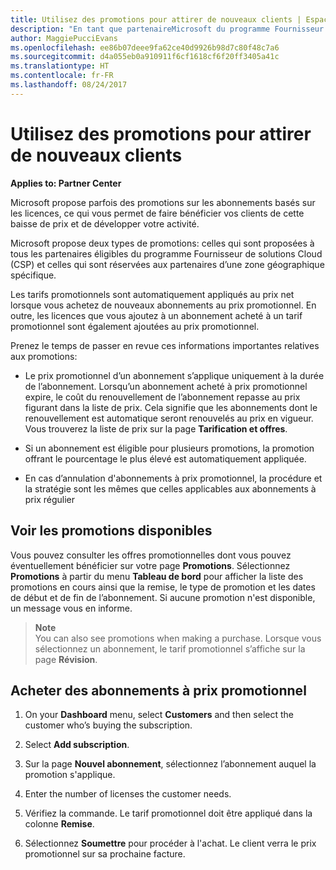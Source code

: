 ```yaml
---
title: Utilisez des promotions pour attirer de nouveaux clients | Espace partenaires
description: "En tant que partenaireMicrosoft du programme Fournisseur de solutions Cloud, vous pouvez acheter des abonnements à un tarif promotionnel et en faire bénéficier vos clients."
author: MaggiePucciEvans
ms.openlocfilehash: ee86b07deee9fa62ce40d9926b98d7c80f48c7a6
ms.sourcegitcommit: d4a055eb0a910911f6cf1618cf6f20ff3405a41c
ms.translationtype: HT
ms.contentlocale: fr-FR
ms.lasthandoff: 08/24/2017
---
```

# <a name="use-promotions-to-attract-new-customers"></a>Utilisez des promotions pour attirer de nouveaux clients  

**Applies to: Partner Center**

<!--[FWLink: https://go.microsoft.com/fwlink/?linkid=852469]-->

Microsoft propose parfois des promotions sur les abonnements basés sur les licences, ce qui vous permet de faire bénéficier vos clients de cette baisse de prix et de développer votre activité. 

Microsoft propose deux types de promotions: celles qui sont proposées à tous les partenaires éligibles du programme Fournisseur de solutions Cloud (CSP) et celles qui sont réservées aux partenaires d’une zone géographique spécifique.

Les tarifs promotionnels sont automatiquement appliqués au prix net lorsque vous achetez de nouveaux abonnements au prix promotionnel. En outre, les licences que vous ajoutez à un abonnement acheté à un tarif promotionnel sont également ajoutées au prix promotionnel. 

Prenez le temps de passer en revue ces informations importantes relatives aux promotions:

-   Le prix promotionnel d’un abonnement s’applique uniquement à la durée de l’abonnement. Lorsqu’un abonnement acheté à prix promotionnel expire, le coût du renouvellement de l’abonnement repasse au prix figurant dans la liste de prix. Cela signifie que les abonnements dont le renouvellement est automatique seront renouvelés au prix en vigueur. Vous trouverez la liste de prix sur la page **Tarification et offres**. 

-   Si un abonnement est éligible pour plusieurs promotions, la promotion offrant le pourcentage le plus élevé est automatiquement appliquée.

-   En cas d’annulation d'abonnements à prix promotionnel, la procédure et la stratégie sont les mêmes que celles applicables aux abonnements à prix régulier

## <a name="see-available-promotions"></a>Voir les promotions disponibles

Vous pouvez consulter les offres promotionnelles dont vous pouvez éventuellement bénéficier sur votre page **Promotions**. Sélectionnez **Promotions** à partir du menu **Tableau de bord** pour afficher la liste des promotions en cours ainsi que la remise, le type de promotion et les dates de début et de fin de l’abonnement. Si aucune promotion n'est disponible, un message vous en informe. 

>**Note**<br>
You can also see promotions when making a purchase. Lorsque vous sélectionnez un abonnement, le tarif promotionnel s’affiche sur la page **Révision**.

## <a name="purchase-subscriptions-at-promotion-prices"></a>Acheter des abonnements à prix promotionnel

1. On your **Dashboard** menu, select **Customers** and then select the customer who’s buying the subscription. 

2. Select **Add subscription**.

3. Sur la page **Nouvel abonnement**, sélectionnez l’abonnement auquel la promotion s'applique.

4. Enter the number of licenses the customer needs. 

5. Vérifiez la commande. Le tarif promotionnel doit être appliqué dans la colonne **Remise**.  

6.  Sélectionnez **Soumettre** pour procéder à l'achat. Le client verra le prix promotionnel sur sa prochaine facture.  




